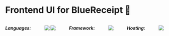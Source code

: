 # Frontend UI for BlueReceipt 💙

<h5 style="display: flex; justify-content: space-between; margin: 0; padding: 0;">
<p>Languages: </p>
<p>
  <img src="https://img.shields.io/badge/-JavaScript-white?style=flat-square&logo=javascript" />
  <img src="https://img.shields.io/badge/-Typescript-white?style=flat-square&logo=typescript" />
</p>
  
<p>Framework: </p>
<p><img src="https://img.shields.io/badge/-React-white?style=flat-square&logo=react" /></p>

<p>Hosting: </p>
<p><img src="https://img.shields.io/badge/-Firebase-white?style=flat-square&logo=firebase&logoColor=FFCB2D" /></p>
</h5>

